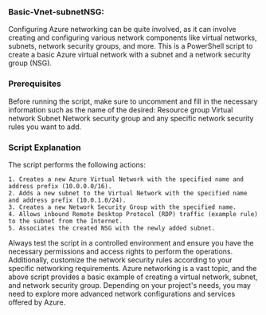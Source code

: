 ### Basic-Vnet-subnetNSG:
Configuring Azure networking can be quite involved, as it can involve creating and configuring various network components like virtual networks, subnets, network security groups, and more.
This is a PowerShell script to create a basic Azure virtual network with a subnet and a network security group (NSG).

### Prerequisites
Before running the script, make sure to uncomment and fill in the necessary information such as the name of the desired:
Resource group
Virtual network
Subnet
Network security group
and any specific network security rules you want to add.

### Script Explanation
The script performs the following actions:

    1. Creates a new Azure Virtual Network with the specified name and address prefix (10.0.0.0/16).
    2. Adds a new subnet to the Virtual Network with the specified name and address prefix (10.0.1.0/24).
    3. Creates a new Network Security Group with the specified name.
    4. Allows inbound Remote Desktop Protocol (RDP) traffic (example rule) to the subnet from the Internet.
    5. Associates the created NSG with the newly added subnet.


Always test the script in a controlled environment and ensure you have the necessary permissions and access rights to perform the operations.
Additionally, customize the network security rules according to your specific networking requirements.
Azure networking is a vast topic, and the above script provides a basic example of creating a virtual network, subnet, and network security group.
Depending on your project's needs, you may need to explore more advanced network configurations and services offered by Azure.
